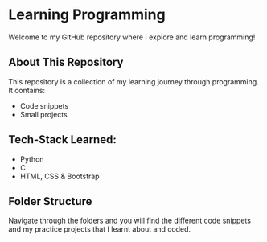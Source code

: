 # Learning Programming

Welcome to my GitHub repository where I explore and learn programming!

## About This Repository
This repository is a collection of my learning journey through programming. It contains:
- Code snippets
- Small projects

## Tech-Stack Learned:
- Python
- C
- HTML, CSS & Bootstrap

## Folder Structure
Navigate through the folders and you will find the different code snippets and my practice projects that I learnt about and coded.
